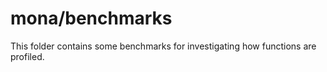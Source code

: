 # mona/benchmarks

This folder contains some benchmarks for investigating how functions are profiled.